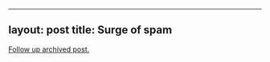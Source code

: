 
---
layout: post
title: Surge of spam
---
[Follow up archived post.](/alex.ciobanu.org/index0ecd.html)